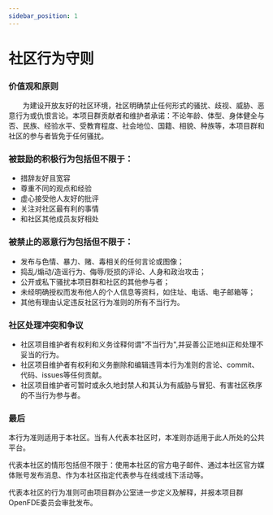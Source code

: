 ```yaml
---
sidebar_position: 1
---
```


# 社区行为守则

### 价值观和原则

&emsp;&emsp;为建设开放友好的社区环境，社区明确禁止任何形式的骚扰、歧视、威胁、恶意行为或仇恨言论。本项目群贡献者和维护者承诺：不论年龄、体型、身体健全与否、民族、经验水平、受教育程度、社会地位、国籍、相貌、种族等，本项目群和社区的参与者皆免于任何骚扰。

### 被鼓励的积极行为包括但不限于：

- 措辞友好且宽容
- 尊重不同的观点和经验
- 虚心接受他人友好的批评
- 关注对社区最有利的事情
- 和社区其他成员友好相处

### 被禁止的恶意行为包括但不限于：

- 发布与色情、暴力、赌、毒相关的任何言论或图像；
- 捣乱/煽动/造谣行为、侮辱/贬损的评论、人身和政治攻击；
- 公开或私下骚扰本项目群和社区的其他参与者；
- 未经明确授权而发布他人的个人信息等资料，如住址、电话、电子邮箱等；
- 其他有理由认定违反社区行为准则的所有不当行为。

### 社区处理冲突和争议

- 社区项目维护者有权利和义务诠释何谓"不当行为",并妥善公正地纠正和处理不妥当的行为。
- 社区项目维护者有权利和义务删除和编辑违背本行为准则的言论、commit、代码、issues等任何贡献。
- 社区项目维护者可暂时或永久地封禁人和其认为有威胁与冒犯、有害社区秩序的不当行为参与者。

### 最后

本行为准则适用于本社区。当有人代表本社区时，本准则亦适用于此人所处的公共平台。

代表本社区的情形包括但不限于：使用本社区的官方电子邮件、通过本社区官方媒体账号发布消息、作为本社区指定代表参与在线或线下活动等。

代表本社区的行为准则可由项目群办公室进一步定义及解释，并报本项目群OpenFDE委员会审批发布。